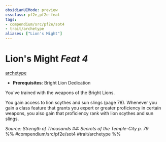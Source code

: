 ```yaml
---
obsidianUIMode: preview
cssclass: pf2e,pf2e-feat
tags:
- compendium/src/pf2e/sot4
- trait/archetype
aliases: ["Lion's Might"]
---
```

# Lion's Might  *Feat 4*  
[archetype](archetype.md "Archetype Feat Trait")  

- **Prerequisites**: Bright Lion Dedication

You've trained with the weapons of the Bright Lions.

You gain access to lion scythes and sun slings (page 78). Whenever you gain a class feature that grants you expert or greater proficiency in certain weapons, you also gain that proficiency rank with lion scythes and sun slings.

*Source: Strength of Thousands #4: Secrets of the Temple-City p. 79*  
%% #compendium/src/pf2e/sot4 #trait/archetype %%